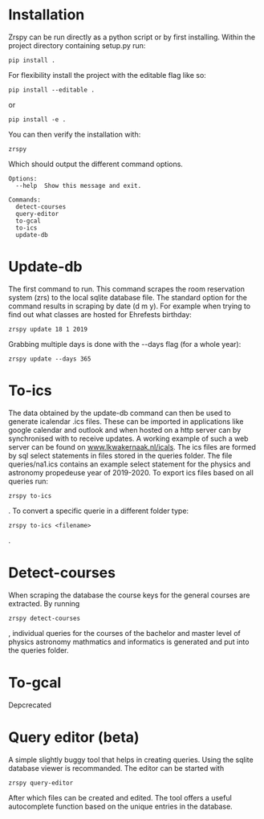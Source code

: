 # Installation
Zrspy can be run directly as a python script or by first installing. Within the project directory containing setup.py run:
```
pip install .
```
For flexibility install the project with the editable flag like so:
```
pip install --editable .
```
or
```
pip install -e .
```

You can then verify the installation with:
```
zrspy
```
Which should output the different command options.
```
Options:
  --help  Show this message and exit.

Commands:
  detect-courses
  query-editor
  to-gcal
  to-ics
  update-db
```

# Update-db
The first command to run. This command scrapes the room reservation system (zrs) to the local sqlite database file. The standard option for the command results in scraping by date (d m y). For example when trying to find out what classes are hosted for Ehrefests birthday:
```
zrspy update 18 1 2019
```
Grabbing multiple days is done with the --days flag (for a whole year):
```
zrspy update --days 365
```

# To-ics
The data obtained by the update-db command can then be used to generate icalendar .ics files. These can be imported in applications like google calendar and outlook and when hosted on a http server can by synchronised with to receive updates. A working example of such a web server can be found on www.lkwakernaak.nl/icals.
The ics files are formed by sql select statements in files stored in the queries folder. The file queries/na1.ics contains an example select statement for the physics and astronomy propedeuse year of 2019-2020.
To export ics files based on all queries run:
```
zrspy to-ics
```
. To convert a specific querie in a different folder type:
```
zrspy to-ics <filename>
```
.

# Detect-courses
When scraping the database the course keys for the general courses are extracted. By running
```
zrspy detect-courses
```
, individual queries for the courses of the bachelor and master level of physics astronomy mathmatics and informatics is generated and put into the queries folder.

# To-gcal
Depcrecated


# Query editor (beta)
A simple slightly buggy tool that helps in creating queries. Using the sqlite database viewer is recommanded.
The editor can be started with
```
zrspy query-editor
```
After which files can be created and edited. The tool offers a useful autocomplete function based on the unique entries in the database.
